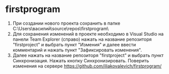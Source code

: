 # firstprogram
1. При создании нового проекта сохранить в папке C:\Users\василий\source\repos\firstprogram\
2. Для сохранения изменений в проекте необходимо  в Visual Studio на панели  Team Explorer (справо)  нажать на название репозиторя "firstproject" и выбрать пункт "Измения"  и далее ввести комментарий и нажать пункт  "Зафиксировать изменения".
3. Далее нажать на название репозиторя "firstproject" и выбрать пункт Синхронизация. Нажать кнопку Синхронизировать.
Поверить изменения на сервере https://github.com/iliakovalevich/firstprogram/
